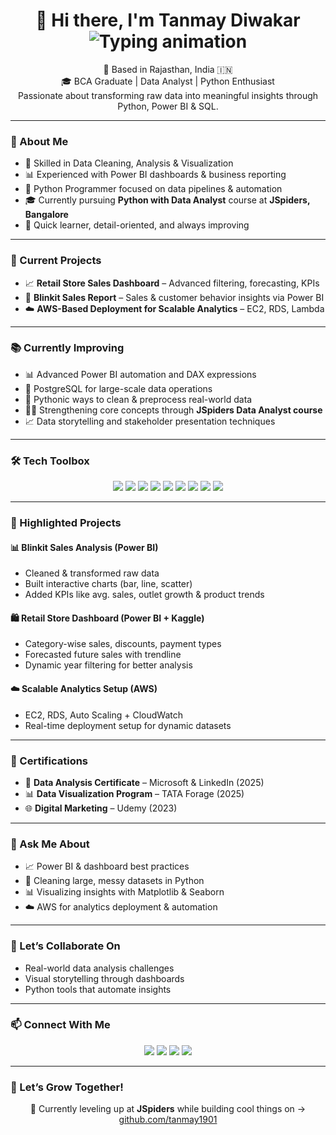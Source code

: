 <h1 align="center">
  👋 Hi there, I'm Tanmay Diwakar  
  <br>
  <img src="https://readme-typing-svg.demolab.com?font=Fira+Code&pause=300&color=42A5F5&center=true&vCenter=true&width=500&lines=Data+Analyst;Python+Programmer;Power+BI+Specialist;Turning+Data+into+Decisions" alt="Typing animation" />
</h1>

<p align="center">
  📍 Based in Rajasthan, India 🇮🇳<br>
  🎓 BCA Graduate | Data Analyst | Python Enthusiast<br>
  Passionate about transforming raw data into meaningful insights through Python, Power BI & SQL.
</p>

---

### 🧠 About Me
- 🔎 Skilled in Data Cleaning, Analysis & Visualization  
- 📊 Experienced with Power BI dashboards & business reporting  
- 🐍 Python Programmer focused on data pipelines & automation  
- 🎓 Currently pursuing **Python with Data Analyst** course at **JSpiders, Bangalore**  
- 🧠 Quick learner, detail-oriented, and always improving  

---

### 🚀 Current Projects
- 📈 **Retail Store Sales Dashboard** – Advanced filtering, forecasting, KPIs  
- 🛒 **Blinkit Sales Report** – Sales & customer behavior insights via Power BI  
- ☁️ **AWS-Based Deployment for Scalable Analytics** – EC2, RDS, Lambda  

---

### 📚 Currently Improving
- 📊 Advanced Power BI automation and DAX expressions  
- 🐘 PostgreSQL for large-scale data operations  
- 🧹 Pythonic ways to clean & preprocess real-world data  
- 👨‍🏫 Strengthening core concepts through **JSpiders Data Analyst course**  
- 📈 Data storytelling and stakeholder presentation techniques  

---

### 🛠️ Tech Toolbox
<p align="center">
  <img src="https://img.shields.io/badge/Python-306998?style=for-the-badge&logo=python&logoColor=white" />
  <img src="https://img.shields.io/badge/Pandas-150458?style=for-the-badge&logo=pandas&logoColor=white" />
  <img src="https://img.shields.io/badge/NumPy-013243?style=for-the-badge&logo=numpy&logoColor=white" />
  <img src="https://img.shields.io/badge/Matplotlib-3776AB?style=for-the-badge&logo=matplotlib&logoColor=white" />
  <img src="https://img.shields.io/badge/Seaborn-5A8BB0?style=for-the-badge&logo=seaborn&logoColor=white" />
  <img src="https://img.shields.io/badge/PowerBI-F2C811?style=for-the-badge&logo=powerbi&logoColor=black" />
  <img src="https://img.shields.io/badge/SQL-4479A1?style=for-the-badge&logo=postgresql&logoColor=white" />
  <img src="https://img.shields.io/badge/AWS-232F3E?style=for-the-badge&logo=amazon-aws&logoColor=white" />
  <img src="https://img.shields.io/badge/Excel-217346?style=for-the-badge&logo=microsoft-excel&logoColor=white" />
</p>

---

### 📌 Highlighted Projects

#### 📊 Blinkit Sales Analysis (Power BI)
- Cleaned & transformed raw data
- Built interactive charts (bar, line, scatter)
- Added KPIs like avg. sales, outlet growth & product trends

#### 🛍️ Retail Store Dashboard (Power BI + Kaggle)
- Category-wise sales, discounts, payment types
- Forecasted future sales with trendline
- Dynamic year filtering for better analysis

#### ☁️ Scalable Analytics Setup (AWS)
- EC2, RDS, Auto Scaling + CloudWatch  
- Real-time deployment setup for dynamic datasets

---

### 🏅 Certifications
- 📘 **Data Analysis Certificate** – Microsoft & LinkedIn (2025)  
- 📊 **Data Visualization Program** – TATA Forage (2025)  
- 🌐 **Digital Marketing** – Udemy (2023)  

---

### 💬 Ask Me About
- 📈 Power BI & dashboard best practices  
- 🧹 Cleaning large, messy datasets in Python  
- 📊 Visualizing insights with Matplotlib & Seaborn  
- ☁️ AWS for analytics deployment & automation  

---

### 🤝 Let’s Collaborate On
- Real-world data analysis challenges  
- Visual storytelling through dashboards  
- Python tools that automate insights  

---

### 📫 Connect With Me
<p align="center">
  <a href="mailto:tanmaydiwakar0710@gmail.com"><img src="https://img.shields.io/badge/Gmail-D14836?style=for-the-badge&logo=gmail&logoColor=white" /></a>
  <a href="https://linkedin.com/in/tanmay-diwakar-1b68b41a8"><img src="https://img.shields.io/badge/LinkedIn-blue?style=for-the-badge&logo=linkedin&logoColor=white" /></a>
  <a href="tel:+918949297146"><img src="https://img.shields.io/badge/Call-8949297146-green?style=for-the-badge&logo=phone&logoColor=white" /></a>
  <a href="https://wa.me/918949297146"><img src="https://img.shields.io/badge/WhatsApp-25D366?style=for-the-badge&logo=whatsapp&logoColor=white" /></a>
</p>

---

### 🌟 Let’s Grow Together!
<p align="center">
  🚀 Currently leveling up at <b>JSpiders</b> while building cool things on → <a href="https://github.com/tanmay1901" target="_blank">github.com/tanmay1901</a>  
</p>
